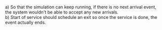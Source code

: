 a) So that the simulation can keep running, if there is no next arrival event, the system wouldn't be able to accept any new arrivals.  
b) Start of service should schedule an exit so once the service is done, the event actually ends.